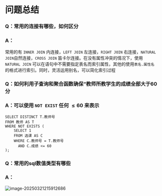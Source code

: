 # 问题总结

### Q：常用的连接有哪些，如何区分

### A：

常用的有 `INNER JOIN` 内连接，`LEFT JOIN` 左连接，`RIGHT JOIN` 右连接，`NATURAL JOIN`自然连接，`CROSS JOIN` 笛卡尔连接。在没有属性冲突的情况下，使用 `NATURAL JOIN` 可以在语句中不需要指定表名而索引属性，其他的使用`表名.属性名`的格式进行索引。同时，灵活运用别名，可以简化索引过程

### Q：如何利用子查询和聚合函数确保“教师所教学生的成绩全部大于60分

### A：可以使用 `NOT EXIST` 任何 $\leq 60$ 来表示

```mysql
SELECT DISTINCT T.教师号  
FROM 教师 AS T  
WHERE NOT EXISTS (  
    SELECT 1  
    FROM 选课 AS C  
    WHERE C.教师号 = T.教师号  
      AND C.成绩 <= 60  
);  
```

### Q：常用的sql数值类型有哪些

### A：

![image-20250321215912686](C:\Users\12298\AppData\Roaming\Typora\typora-user-images\image-20250321215912686.png)